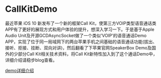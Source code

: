 # CallKitDemo

最近苹果 iOS 10 新发布了一个新的框架Call Kit，使第三方VOIP类型语音通话类APP有了更好的展现方式和用户体验的提升，想深入学习一下。于是基于Apple Audio Unit及开源GCDAsyncSocket做了一个类似’VOIP’的语音通话Demo APP，实现了位于同一局域网下的两台苹果手机之间基础的语音通话功能(拔出、接听、拒接、挂断、双向对讲)，然后翻看了下苹果官网SpeakerBox Demo及国外的少部分Call Kit相关技术资料，将Call Kit新特性加入到了这个通话Demo中，详细介绍请稳步blog查看。

[demo详细介绍](http://www.jianshu.com/p/3bf73a293535)